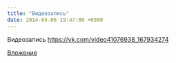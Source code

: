 ```yaml
---
title: "Видеозапись"
date: 2014-04-06 19:47:00 +0300
---
```


Видеозапись
https://vk.com/video41076938_167934274

[Вложение](https://vk.com/video41076938_167934274)
